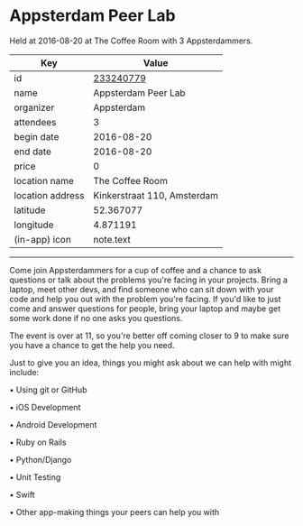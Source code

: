 # Appsterdam Peer Lab
Held at 2016-08-20 at The Coffee Room with 3 Appsterdammers.
        
|Key|Value
|---|---|
|id|[233240779](https://www.meetup.com/appsterdam/events/233240779/)|
|name|Appsterdam Peer Lab|
|organizer|Appsterdam|
|attendees|3|
|begin date|2016-08-20|
|end date|2016-08-20|
|price|0|
|location name|The Coffee Room|
|location address|Kinkerstraat 110, Amsterdam|
|latitude|52.367077|
|longitude|4.871191|
|(in-app) icon|note.text|

---

Come join Appsterdammers for a cup of coffee and a chance to ask questions or talk about the problems you're facing in your projects. Bring a laptop, meet other devs, and find someone who can sit down with your code and help you out with the problem you're facing. If you'd like to just come and answer questions for people, bring your laptop and maybe get some work done if no one asks you questions.

The event is over at 11, so you're better off coming closer to 9 to make sure you have a chance to get the help you need.

Just to give you an idea, things you might ask about we can help with might include:

• Using git or GitHub

• iOS Development

• Android Development

• Ruby on Rails

• Python/Django

• Unit Testing

• Swift

• Other app-making things your peers can help you with



